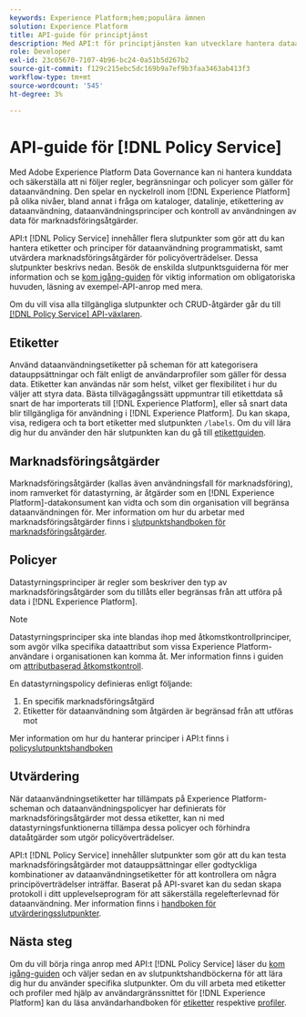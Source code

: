 ```yaml
---
keywords: Experience Platform;hem;populära ämnen
solution: Experience Platform
title: API-guide för principtjänst
description: Med API:t för principtjänsten kan utvecklare hantera dataanvändningsetiketter och principer i Experience Platform. Följ den här användarhandboken om du vill lära dig hur du utför viktiga åtgärder med API:t.
role: Developer
exl-id: 23c05670-7107-4b96-bc24-0a51b5d267b2
source-git-commit: f129c215ebc5dc169b9a7ef9b3faa3463ab413f3
workflow-type: tm+mt
source-wordcount: '545'
ht-degree: 3%

---
```


# API-guide för [!DNL Policy Service]

Med Adobe Experience Platform Data Governance kan ni hantera kunddata och säkerställa att ni följer regler, begränsningar och policyer som gäller för dataanvändning. Den spelar en nyckelroll inom [!DNL Experience Platform] på olika nivåer, bland annat i fråga om kataloger, datalinje, etikettering av dataanvändning, dataanvändningsprinciper och kontroll av användningen av data för marknadsföringsåtgärder.

API:t [!DNL Policy Service] innehåller flera slutpunkter som gör att du kan hantera etiketter och principer för dataanvändning programmatiskt, samt utvärdera marknadsföringsåtgärder för policyöverträdelser. Dessa slutpunkter beskrivs nedan. Besök de enskilda slutpunktsguiderna för mer information och se [kom igång-guiden](./getting-started.md) för viktig information om obligatoriska huvuden, läsning av exempel-API-anrop med mera.

Om du vill visa alla tillgängliga slutpunkter och CRUD-åtgärder går du till [[!DNL Policy Service] API-växlaren](https://www.adobe.io/experience-platform-apis/references/policy-service/).

## Etiketter

Använd dataanvändningsetiketter på scheman för att kategorisera datauppsättningar och fält enligt de användarprofiler som gäller för dessa data. Etiketter kan användas när som helst, vilket ger flexibilitet i hur du väljer att styra data. Bästa tillvägagångssätt uppmuntrar till etikettdata så snart de har importerats till [!DNL Experience Platform], eller så snart data blir tillgängliga för användning i [!DNL Experience Platform]. Du kan skapa, visa, redigera och ta bort etiketter med slutpunkten `/labels`. Om du vill lära dig hur du använder den här slutpunkten kan du gå till [etikettguiden](./labels.md).

## Marknadsföringsåtgärder

Marknadsföringsåtgärder (kallas även användningsfall för marknadsföring), inom ramverket för datastyrning, är åtgärder som en [!DNL Experience Platform]-datakonsument kan vidta och som din organisation vill begränsa dataanvändningen för. Mer information om hur du arbetar med marknadsföringsåtgärder finns i [slutpunktshandboken för marknadsföringsåtgärder](./marketing-actions.md).

## Policyer

Datastyrningsprinciper är regler som beskriver den typ av marknadsföringsåtgärder som du tillåts eller begränsas från att utföra på data i [!DNL Experience Platform].

>[!NOTE]
>
>Datastyrningsprinciper ska inte blandas ihop med åtkomstkontrollprinciper, som avgör vilka specifika dataattribut som vissa Experience Platform-användare i organisationen kan komma åt. Mer information finns i guiden om [attributbaserad åtkomstkontroll](../../access-control/abac/overview.md).

En datastyrningspolicy definieras enligt följande:

1. En specifik marknadsföringsåtgärd
1. Etiketter för dataanvändning som åtgärden är begränsad från att utföras mot

Mer information om hur du hanterar principer i API:t finns i [policyslutpunktshandboken](./policies.md)

## Utvärdering

När dataanvändningsetiketter har tillämpats på Experience Platform-scheman och dataanvändningspolicyer har definierats för marknadsföringsåtgärder mot dessa etiketter, kan ni med datastyrningsfunktionerna tillämpa dessa policyer och förhindra dataåtgärder som utgör policyöverträdelser.

API:t [!DNL Policy Service] innehåller slutpunkter som gör att du kan testa marknadsföringsåtgärder mot datauppsättningar eller godtyckliga kombinationer av dataanvändningsetiketter för att kontrollera om några principöverträdelser inträffar. Baserat på API-svaret kan du sedan skapa protokoll i ditt upplevelseprogram för att säkerställa regelefterlevnad för dataanvändning. Mer information finns i [handboken för utvärderingsslutpunkter](./evaluation.md).

## Nästa steg

Om du vill börja ringa anrop med API:t [!DNL Policy Service] läser du [kom igång-guiden](./getting-started.md) och väljer sedan en av slutpunktshandböckerna för att lära dig hur du använder specifika slutpunkter. Om du vill arbeta med etiketter och profiler med hjälp av användargränssnittet för [!DNL Experience Platform] kan du läsa användarhandboken för [etiketter](../labels/user-guide.md) respektive [profiler](../policies/user-guide.md).

